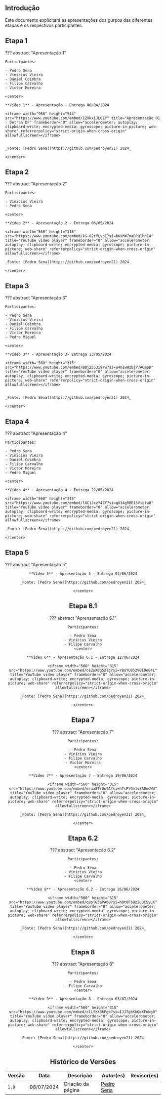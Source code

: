 ## Introdução

Este documento explicitará as apresentações dos gurpos das diferentes etapas e os respectivos participantes.


## Etapa 1

??? abstract "Apresentação 1"


    Participantes:

    - Pedro Sena
    - Vinicius Vieira
    - Daniel Coimbra
    - Filipe Carvalho
    - Victor Moreira

    <center>

    **Vídeo 1** - Apresentação - Entrega 08/04/2024
    
    <iframe width="966" height="544" src="https://www.youtube.com/embed/1ZXkxiJL0ZY" title="Apresentação 01 - Detran DF" frameborder="0" allow="accelerometer; autoplay; clipboard-write; encrypted-media; gyroscope; picture-in-picture; web-share" referrerpolicy="strict-origin-when-cross-origin" allowfullscreen></iframe>
    
   
    _Fonte: [Pedro Sena](https://github.com/pedroyen21) 2024_

    </center>

## Etapa 2

??? abstract "Apresentação 2"


    Participantes:

    - Vinicius Vieira
    - Pedro Sena

    <center>

    **Vídeo 2** - Apresentação 2 - Entrega 06/05/2024

    <iframe width="560" height="315" src="https://www.youtube.com/embed/kG-02tfLvpI?si=bKxhW7naDPQlMnI4" title="YouTube video player" frameborder="0" allow="accelerometer; autoplay; clipboard-write; encrypted-media; gyroscope; picture-in-picture; web-share" referrerpolicy="strict-origin-when-cross-origin" allowfullscreen></iframe>

    _Fonte: [Pedro Sena](https://github.com/pedroyen21) 2024_

    </center>

## Etapa 3

??? abstract "Apresentação 3"

    
   
    Participantes:

    - Pedro Sena
    - Vinicius Vieira
    - Daniel Coimbra
    - Filipe Carvalho
    - Victor Moreira
    - Pedro Miguel

    <center>
    
    **Vídeo 3** - Apresentação 3- Entrega 13/05/2024
    
    <iframe width="560" height="315" src="https://www.youtube.com/embed/BBj2553i9rw?si=u4m1wWzbjP7A6mpD" title="YouTube video player" frameborder="0" allow="accelerometer; autoplay; clipboard-write; encrypted-media; gyroscope; picture-in-picture; web-share" referrerpolicy="strict-origin-when-cross-origin" allowfullscreen></iframe>

      
    _Fonte: [Pedro Sena](https://github.com/pedroyen21) 2024_

    </center>

## Etapa 4

??? abstract "Apresentação 4"

    
    
    Participantes:

    - Pedro Sena
    - Vinicius Vieira
    - Daniel Coimbra
    - Filipe Carvalho
    - Victor Moreira
    - Pedro Miguel
    
    <center>

    **Vídeo 4** - Apresentação 4 - Entrega 22/05/2024
    
    <iframe width="560" height="315" src="https://www.youtube.com/embed/l8C1JxzY4ZY?si=gX34gRRE15VictwH" title="YouTube video player" frameborder="0" allow="accelerometer; autoplay; clipboard-write; encrypted-media; gyroscope; picture-in-picture; web-share" referrerpolicy="strict-origin-when-cross-origin" allowfullscreen></iframe>

    _Fonte: [Pedro Sena](https://github.com/pedroyen21) 2024_

    </center>

## Etapa 5

??? abstract "Apresentação 5"  
    <center>
    
    **Vídeo 5** - Apresentação 5 - Entrega 03/06/2024
    
    _Fonte: [Pedro Sena](https://github.com/pedroyen21) 2024_

    </center>

## Etapa 6.1

??? abstract "Aprensentação 6.1"


    Participantes:

    - Pedro Sena
    - Vinicius Vieira
    - Filipe Carvalho
    <center>
    
    **Vídeo 6** - Apresentação 6.1 - Entrega 12/06/2024
    
    <iframe width="560" height="315" src="https://www.youtube.com/embed/o12uX0g52lg?si=rBuYU052V0I0eG4L" title="YouTube video player" frameborder="0" allow="accelerometer; autoplay; clipboard-write; encrypted-media; gyroscope; picture-in-picture; web-share" referrerpolicy="strict-origin-when-cross-origin" allowfullscreen></iframe>
    
    _Fonte: [Pedro Sena](https://github.com/pedroyen21) 2024_

    </center>

## Etapa 7

??? abstract "Apresentação 7"

    
    Participantes:

    - Pedro Sena
    - Vinicius Vieira
    - Filipe Carvalho
    - Victor Moreira
    <center>
    
    **Vídeo 7** - Apresentação 7 - Entrega 19/06/2024
    
    <iframe width="560" height="315" src="https://www.youtube.com/embed/mrua8TrOn9A?si=hTsPYGe1vSA0odWd" title="YouTube video player" frameborder="0" allow="accelerometer; autoplay; clipboard-write; encrypted-media; gyroscope; picture-in-picture; web-share" referrerpolicy="strict-origin-when-cross-origin" allowfullscreen></iframe>
    
    _Fonte: [Pedro Sena](https://github.com/pedroyen21) 2024_

    </center>

## Etapa 6.2

??? abstract "Apresentação 6.2"


    Participantes:

    - Pedro Sena
    - Vinicius Vieira
    - Filipe Carvalho
    <center>
    
    **Vídeo 8** - Apresentação 6.2 - Entrega 26/06/2024
    
    <iframe width="560" height="315" src="https://www.youtube.com/embed/q8pjG3aPA60?si=hOtOFbBz2LDCSyLK" title="YouTube video player" frameborder="0" allow="accelerometer; autoplay; clipboard-write; encrypted-media; gyroscope; picture-in-picture; web-share" referrerpolicy="strict-origin-when-cross-origin" allowfullscreen></iframe>
    
    _Fonte: [Pedro Sena](https://github.com/pedroyen21) 2024_

    </center>

## Etapa 8

??? abstract "Apresentação 8"


    Participantes:

    - Pedro Sena
    - Filipe Carvalho
    <center>
    
    **Vídeo 9** - Apresentação 8 - Entrega 03/07/2024
    
    <iframe width="560" height="315" src="https://www.youtube.com/embed/clLfzXBkPgo?si=IJJ7gbKbQeXFnNg8" title="YouTube video player" frameborder="0" allow="accelerometer; autoplay; clipboard-write; encrypted-media; gyroscope; picture-in-picture; web-share" referrerpolicy="strict-origin-when-cross-origin" allowfullscreen></iframe>
    
    _Fonte: [Pedro Sena](https://github.com/pedroyen21) 2024_

    </center>

## Histórico de Versões

| Versão | Data       | Descrição  | Autor(es) | Revisor(es)|
| -- | -- | -- |-- | -- |
| `1.0`  | 08/07/2024 | Criação da página  | [Pedro Sena](https://github.com/pedroyen21)|  |